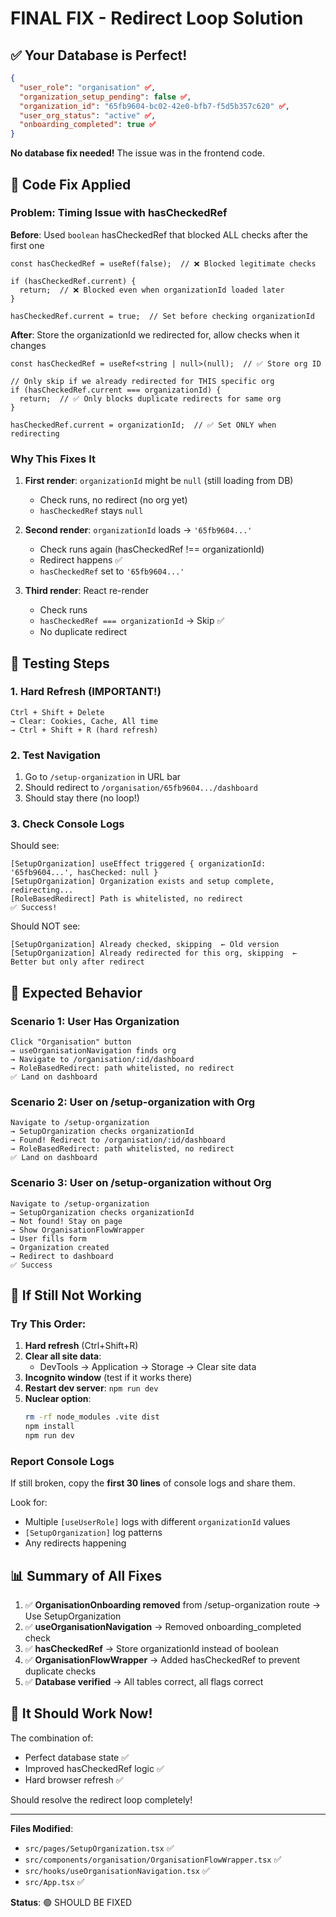 # FINAL FIX - Redirect Loop Solution

## ✅ Your Database is Perfect!

```json
{
  "user_role": "organisation" ✅,
  "organization_setup_pending": false ✅,
  "organization_id": "65fb9604-bc02-42e0-bfb7-f5d5b357c620" ✅,
  "user_org_status": "active" ✅,
  "onboarding_completed": true ✅
}
```

**No database fix needed!** The issue was in the frontend code.

## 🔧 Code Fix Applied

### Problem: Timing Issue with hasCheckedRef

**Before**: Used `boolean` hasCheckedRef that blocked ALL checks after the first one
```tsx
const hasCheckedRef = useRef(false);  // ❌ Blocked legitimate checks

if (hasCheckedRef.current) {
  return;  // ❌ Blocked even when organizationId loaded later
}

hasCheckedRef.current = true;  // Set before checking organizationId
```

**After**: Store the organizationId we redirected for, allow checks when it changes
```tsx
const hasCheckedRef = useRef<string | null>(null);  // ✅ Store org ID

// Only skip if we already redirected for THIS specific org
if (hasCheckedRef.current === organizationId) {
  return;  // ✅ Only blocks duplicate redirects for same org
}

hasCheckedRef.current = organizationId;  // ✅ Set ONLY when redirecting
```

### Why This Fixes It

1. **First render**: `organizationId` might be `null` (still loading from DB)
   - Check runs, no redirect (no org yet)
   - `hasCheckedRef` stays `null`

2. **Second render**: `organizationId` loads → `'65fb9604...'`
   - Check runs again (hasCheckedRef !== organizationId)
   - Redirect happens ✅
   - `hasCheckedRef` set to `'65fb9604...'`

3. **Third render**: React re-render
   - Check runs
   - `hasCheckedRef === organizationId` → Skip ✅
   - No duplicate redirect

## 🧪 Testing Steps

### 1. Hard Refresh (IMPORTANT!)
```
Ctrl + Shift + Delete
→ Clear: Cookies, Cache, All time
→ Ctrl + Shift + R (hard refresh)
```

### 2. Test Navigation
1. Go to `/setup-organization` in URL bar
2. Should redirect to `/organisation/65fb9604.../dashboard`
3. Should stay there (no loop!)

### 3. Check Console Logs
Should see:
```
[SetupOrganization] useEffect triggered { organizationId: '65fb9604...', hasChecked: null }
[SetupOrganization] Organization exists and setup complete, redirecting...
[RoleBasedRedirect] Path is whitelisted, no redirect
✅ Success!
```

Should NOT see:
```
[SetupOrganization] Already checked, skipping  ← Old version
[SetupOrganization] Already redirected for this org, skipping  ← Better but only after redirect
```

## 🎯 Expected Behavior

### Scenario 1: User Has Organization
```
Click "Organisation" button
→ useOrganisationNavigation finds org
→ Navigate to /organisation/:id/dashboard
→ RoleBasedRedirect: path whitelisted, no redirect
✅ Land on dashboard
```

### Scenario 2: User on /setup-organization with Org
```
Navigate to /setup-organization
→ SetupOrganization checks organizationId
→ Found! Redirect to /organisation/:id/dashboard
→ RoleBasedRedirect: path whitelisted, no redirect
✅ Land on dashboard
```

### Scenario 3: User on /setup-organization without Org
```
Navigate to /setup-organization
→ SetupOrganization checks organizationId
→ Not found! Stay on page
→ Show OrganisationFlowWrapper
→ User fills form
→ Organization created
→ Redirect to dashboard
✅ Success
```

## 🐛 If Still Not Working

### Try This Order:

1. **Hard refresh** (Ctrl+Shift+R)
2. **Clear all site data**:
   - DevTools → Application → Storage → Clear site data
3. **Incognito window** (test if it works there)
4. **Restart dev server**: `npm run dev`
5. **Nuclear option**: 
   ```bash
   rm -rf node_modules .vite dist
   npm install
   npm run dev
   ```

### Report Console Logs

If still broken, copy the **first 30 lines** of console logs and share them.

Look for:
- Multiple `[useUserRole]` logs with different `organizationId` values
- `[SetupOrganization]` log patterns
- Any redirects happening

## 📊 Summary of All Fixes

1. ✅ **OrganisationOnboarding removed** from /setup-organization route → Use SetupOrganization
2. ✅ **useOrganisationNavigation** → Removed onboarding_completed check
3. ✅ **hasCheckedRef** → Store organizationId instead of boolean
4. ✅ **OrganisationFlowWrapper** → Added hasCheckedRef to prevent duplicate checks
5. ✅ **Database verified** → All tables correct, all flags correct

## 🎉 It Should Work Now!

The combination of:
- Perfect database state ✅
- Improved hasCheckedRef logic ✅
- Hard browser refresh ✅

Should resolve the redirect loop completely!

---

**Files Modified**:
- `src/pages/SetupOrganization.tsx` ✅
- `src/components/organisation/OrganisationFlowWrapper.tsx` ✅
- `src/hooks/useOrganisationNavigation.tsx` ✅
- `src/App.tsx` ✅

**Status**: 🟢 SHOULD BE FIXED
